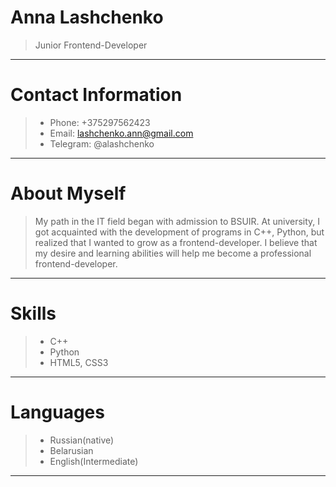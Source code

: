 # Anna Lashchenko
>Junior Frontend-Developer
--------------------------
# Contact Information
>* Phone: +375297562423
>* Email: lashchenko.ann@gmail.com
>* Telegram: @alashchenko
--------------------------
# About Myself
>My path in the IT field began with admission to BSUIR. At university, I got acquainted with the development of programs in С++, Python, but realized that I wanted to grow as a frontend-developer.
>I believe that my desire and learning abilities will help me become a professional frontend-developer.
--------------------------
# Skills
>* C++
>* Python
>* HTML5, CSS3
--------------------------
# Languages
>* Russian(native)
>* Belarusian
>* English(Intermediate)
--------------------------
